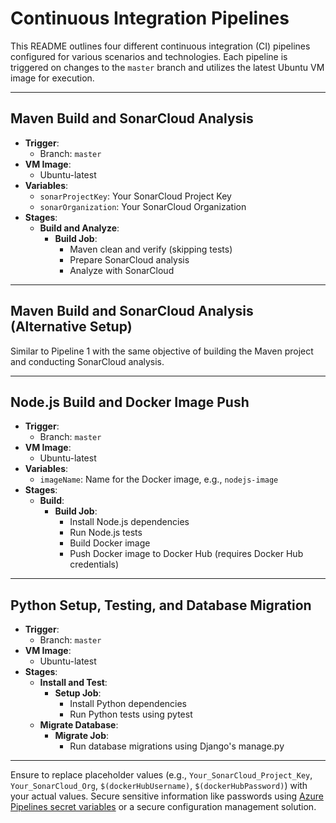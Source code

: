 # Continuous Integration Pipelines

This README outlines four different continuous integration (CI) pipelines configured for various scenarios and technologies. 
Each pipeline is triggered on changes to the `master` branch and utilizes the latest Ubuntu VM image for execution.

---

## Maven Build and SonarCloud Analysis

- **Trigger**: 
  - Branch: `master`
- **VM Image**:
  - Ubuntu-latest
- **Variables**:
  - `sonarProjectKey`: Your SonarCloud Project Key
  - `sonarOrganization`: Your SonarCloud Organization
- **Stages**:
  - **Build and Analyze**:
    - **Build Job**:
      - Maven clean and verify (skipping tests)
      - Prepare SonarCloud analysis
      - Analyze with SonarCloud

---

## Maven Build and SonarCloud Analysis (Alternative Setup)

Similar to Pipeline 1 with the same objective of building the Maven project and conducting SonarCloud analysis.

---

## Node.js Build and Docker Image Push

- **Trigger**:
  - Branch: `master`
- **VM Image**:
  - Ubuntu-latest
- **Variables**:
  - `imageName`: Name for the Docker image, e.g., `nodejs-image`
- **Stages**:
  - **Build**:
    - **Build Job**:
      - Install Node.js dependencies
      - Run Node.js tests
      - Build Docker image
      - Push Docker image to Docker Hub (requires Docker Hub credentials)

---

## Python Setup, Testing, and Database Migration

- **Trigger**:
  - Branch: `master`
- **VM Image**:
  - Ubuntu-latest
- **Stages**:
  - **Install and Test**:
    - **Setup Job**:
      - Install Python dependencies
      - Run Python tests using pytest
  - **Migrate Database**:
    - **Migrate Job**:
      - Run database migrations using Django's manage.py

---

Ensure to replace placeholder values (e.g., `Your_SonarCloud_Project_Key`, `Your_SonarCloud_Org`, `$(dockerHubUsername)`, `$(dockerHubPassword)`) with your actual values. Secure sensitive information like passwords using [Azure Pipelines secret variables](https://docs.microsoft.com/en-us/azure/devops/pipelines/process/variables?view=azure-devops&tabs=yaml%2Cbatch#secret-variables) or a secure configuration management solution.
